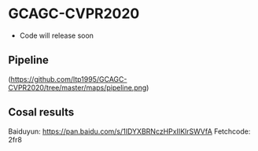 # GCAGC-CVPR2020
* Code will release soon
## Pipeline
(https://github.com/ltp1995/GCAGC-CVPR2020/tree/master/maps/pipeline.png)
## Cosal results
Baiduyun: https://pan.baidu.com/s/1IDYXBRNczHPxIIKlrSWVfA Fetchcode: 2fr8
